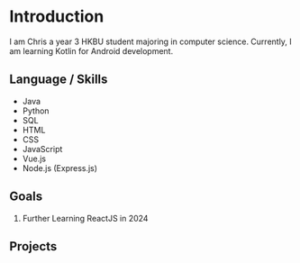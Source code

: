 # Introduction

I am Chris a year 3 HKBU student majoring in computer science.
Currently, I am learning Kotlin for Android development.

## Language / Skills
- Java
- Python
- SQL
- HTML
- CSS
- JavaScript
- Vue.js
- Node.js (Express.js)

## Goals

1.  Further Learning ReactJS in 2024

## Projects

<!---
ChrisLee-04-20/ChrisLee-04-20 is a ✨ special ✨ repository because its `README.md` (this file) appears on your GitHub profile.
You can click the Preview link to take a look at your changes.
--->
